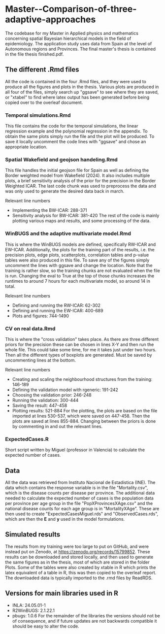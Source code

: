 # Master--Comparison-of-three-adaptive-approaches
The codebase for my Master in Applied physics and mathematics concerning spatial Bayesian hierarchical models in the field of epidemiology. The application study uses data from Spain at the level of Autonomous regions and Provinces. The final master's thesis is contained in the file thesis finished.pdf.

## The different .Rmd files
All the code is contained in the four .Rmd files, and they were used to produce all the figures and plots in the thesis. Various plots are produced in all four of the files, simply search up "ggsave" to see where they are saved, or "xtabel" to find where latex output has been generated before being copied over to the overleaf document.

### Temporal simulations.Rmd
This file contains the code for the temporal simulations, the linear regression example and the polynomial regression in the appendix. To obtain the same plots simply run the file and the plot will be produced. To save it locally uncomment the code lines with "ggsave" and chose an appropriate location.

### Spatial Wakefield and geojson handeling.Rmd
This file handles the initial geojson file for Spain as well as defining the Border weighted model from Wakefield (2024). It also includes multiple plots, a brief sensitivity analysis of the prior for the precision in the Border Weighted ICAR. The last code chunk was used to preprocess the data and was only used to generate the desired data back in march. 

Relevant line numbers
* Implementing the BW-ICAR: 288-371
* Sensitivity analysis for BW-ICAR: 381-420
The rest of the code is mainly plotting various maps and results, and some processing of the data.

### WinBUGS and the adaptive multivariate model.Rmd
This is where the WinBUGS models are defined, specifically RW-ICAR and EW-ICAR. Additionally, the plots for the training part of the results, i.e. the precision plots, edge plots, scatterplots, correlation tables and p-value tables were also produced in this file. To save any of the figures simply uncomment the lines with ggsave and change the location. Note that the training is rather slow, so the training chunks are not evaluated when the file is run. Changing the eval to True at the top of those chunks increases the runtimes to around 7 hours for each multivariate model, so around 14 in total. 

Relevant line numbers
* Defining and running the RW-ICAR: 62-302
* Defining and running the EW-ICAR: 400-689
* Plots and figures: 744-1490

### CV on real data.Rmd
This is where the "cross validation" takes place. As there are three different priors for the precision these can be chosen in lines X-Y and then run the whole file. This could take some time, for me it takes just under two hours. Then all the different types of boxplots are generated. Must be saved by uncommenting lines at the bottom.

Relevant line numbers
* Creating and scaling the neighbourhood structures from the training: 146-189
* Defining the validation model with rgeneric: 191-242
* Choosing the validation prior: 246-248
* Running the validation: 300-444
* Saving the result: 447-458
* Plotting results: 521-884
For the plotting, the plots are based on the file imported at lines 530-537, which were saved on 447-458. Then the plots are saved at lines 855-884. Changing between the priors is done by commenting in and out the relevant lines.

### ExpectedCases.R
Short script written by Miguel (professor in Valencia) to calculate the expected number of cases.

## Data
All the data was retrieved from Instituto Nacional de Estadística (INE). The data which contains the response variable is in the file "Mortality.csv", which is the disease counts per disease per province. The additional data needed to calculate the expected number of cases is the population data per province per age group in the file "PopXProvincesXAge.csv" and the national disease counts for each age group is in "MortalityXAge". These are then used to create "ExpectedCasesMiguel.rds" and "ObservedCases.rds", which are then the $\mathbf{E}$ and $\mathbf{y}$ used in the model formulations.

## Simulated results
The results from my training were too large to put on GitHub, and were instead put on Zenodo, at https://zenodo.org/records/15799852. These results can be downloaded and stored locally, and then used to generate the same figures as in the thesis, most of which are stored in the folder Plots. Some of the tables were also created by xtable in R which prints the latex equivalent of a table in R, this was then copied to the overleaf report. The downloaded data is typically imported to the .rmd files by ReadRDS. 

## Versions for main libraries used in R
* INLA: 24.05.01-1
* R2WinBUGS: 2.1.22.1
* pbugs: 1.0.6
For the remainder of the libraries the versions should not be of consequence, and if future updates are not backwards compatible it should be easy to alter the code.
